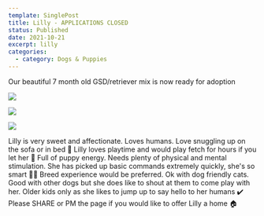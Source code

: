```yaml
---
template: SinglePost
title: Lilly - APPLICATIONS CLOSED
status: Published
date: 2021-10-21
excerpt: lilly
categories:
  - category: Dogs & Puppies
---
```

Our beautiful 7 month old GSD/retriever mix is now ready for adoption

![](https://ucarecdn.com/de97e28c-8f0a-44d0-9c84-d79bf7851952/)

![](https://ucarecdn.com/7b462473-ef95-48a1-a023-e6f1a47430a3/)

![](https://ucarecdn.com/e6291acd-d2f6-4287-ab8f-0c9468d2350d/)

Lilly is very sweet and affectionate. Loves humans. Love snuggling up on the sofa or in bed 🤗
Lilly loves playtime and would play fetch for hours if you let her 🥎
Full of puppy energy. Needs plenty of physical and mental stimulation. She has picked up basic commands extremely quickly, she's so smart 👩‍🏫 
Breed experience would be preferred. Ok with dog friendly cats. Good with other dogs but she does like to shout at them to come play with her. 
Older kids only as she likes to jump up to say hello to her humans ✔️ 
Please SHARE or PM the page if you would like to offer Lilly a home 🏠